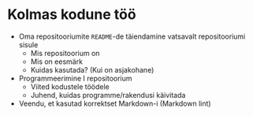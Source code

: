 # Kolmas kodune töö

- Oma repositooriumite `README`-de täiendamine vatsavalt repositooriumi sisule
  - Mis repositoorium on
  - Mis on eesmärk
  - Kuidas kasutada? (Kui on asjakohane)
- Programmeerimine I repositoorium
  - Viited kodustele töödele
  - Juhend, kuidas programme/rakendusi käivitada
- Veendu, et kasutad korrektset Markdown-i (Markdown lint)
